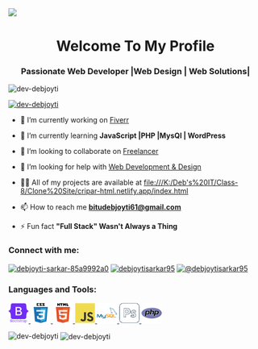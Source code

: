<img src="https://scontent.fdac19-1.fna.fbcdn.net/v/t39.30808-6/467767646_2530467853830591_6051738366117861449_n.png?_nc_cat=103&ccb=1-7&_nc_sid=cc71e4&_nc_eui2=AeE40aI6szhCxx6gMK9M04oz9DOkmMAcXUf0M6SYwBxdR9cysd5W_E47CXC7dh2nqPPBcy6uogXO4Hrf6GEbMLDY&_nc_ohc=LN_xHTKPjxIQ7kNvgFT5Wgd&_nc_zt=23&_nc_ht=scontent.fdac19-1.fna&_nc_gid=AVH4gdUfwp23bknpMkmn88k&oh=00_AYD1h97w1UBGd8ATNhPdPgg2IQkvQQDQa_4MreSF6UXB9w&oe=674FB0A0](https://scontent.fdac146-1.fna.fbcdn.net/v/t39.30808-6/467767646_2530467853830591_6051738366117861449_n.png?_nc_cat=103&ccb=1-7&_nc_sid=cc71e4&_nc_eui2=AeE40aI6szhCxx6gMK9M04oz9DOkmMAcXUf0M6SYwBxdR9cysd5W_E47CXC7dh2nqPPBcy6uogXO4Hrf6GEbMLDY&_nc_ohc=M-wJPbQoR5oQ7kNvgHZH_JX&_nc_zt=23&_nc_ht=scontent.fdac146-1.fna&_nc_gid=A0szdaxoI9oLYkDcOImdatB&oh=00_AYCtZ5r1MU522Vt_D0PrDYNUB1780vcF4ag8SXqlxPmCaQ&oe=6771F7A0)](https://scontent.fdac146-1.fna.fbcdn.net/v/t39.30808-6/467767646_2530467853830591_6051738366117861449_n.png?_nc_cat=103&ccb=1-7&_nc_sid=cc71e4&_nc_eui2=AeE40aI6szhCxx6gMK9M04oz9DOkmMAcXUf0M6SYwBxdR9cysd5W_E47CXC7dh2nqPPBcy6uogXO4Hrf6GEbMLDY&_nc_ohc=M-wJPbQoR5oQ7kNvgHZH_JX&_nc_zt=23&_nc_ht=scontent.fdac146-1.fna&_nc_gid=A0szdaxoI9oLYkDcOImdatB&oh=00_AYCtZ5r1MU522Vt_D0PrDYNUB1780vcF4ag8SXqlxPmCaQ&oe=6771F7A0">



<h1 align="center">Welcome To My Profile</h1>
<h3 align="center">Passionate Web Developer |Web Design | Web Solutions|</h3>

<p align="left"> <img src="https://komarev.com/ghpvc/?username=dev-debjoyti&label=Profile%20views&color=0e75b6&style=flat" alt="dev-debjoyti" /> </p>

<p align="left"> <a href="https://github.com/ryo-ma/github-profile-trophy"><img src="https://github-profile-trophy.vercel.app/?username=dev-debjoyti" alt="dev-debjoyti" /></a> </p>

- 🔭 I’m currently working on [Fiverr](https://www.fiverr.com/debjoyti82495?up_rollout=true)

- 🌱 I’m currently learning **JavaScript |PHP |MysQl | WordPress**

- 👯 I’m looking to collaborate on [Freelancer](file:///K:/Deb's%20IT/Class-8/Clone%20Site/cripar-html.netlify.app/index.html)

- 🤝 I’m looking for help with [Web Development & Design](https://www.linkedin.com/in/debjoyti-sarkar-85a9992a0/)

- 👨‍💻 All of my projects are available at [file:///K:/Deb's%20IT/Class-8/Clone%20Site/cripar-html.netlify.app/index.html](file:///K:/Deb's%20IT/Class-8/Clone%20Site/cripar-html.netlify.app/index.html)

- 📫 How to reach me **bitudebjoyti61@gmail.com**

- ⚡ Fun fact **"Full Stack" Wasn't Always a Thing**

<h3 align="left">Connect with me:</h3>
<p align="left">
<a href="https://linkedin.com/in/debjoyti-sarkar-85a9992a0" target="blank"><img align="center" src="https://raw.githubusercontent.com/rahuldkjain/github-profile-readme-generator/master/src/images/icons/Social/linked-in-alt.svg" alt="debjoyti-sarkar-85a9992a0" height="30" width="40" /></a>
<a href="https://fb.com/debjoytisarkar95" target="blank"><img align="center" src="https://raw.githubusercontent.com/rahuldkjain/github-profile-readme-generator/master/src/images/icons/Social/facebook.svg" alt="debjoytisarkar95" height="30" width="40" /></a>
<a href="https://www.youtube.com/c/@debjoytisarkar95" target="blank"><img align="center" src="https://raw.githubusercontent.com/rahuldkjain/github-profile-readme-generator/master/src/images/icons/Social/youtube.svg" alt="@debjoytisarkar95" height="30" width="40" /></a>
</p>

<h3 align="left">Languages and Tools:</h3>
<p align="left"> <a href="https://getbootstrap.com" target="_blank" rel="noreferrer"> <img src="https://raw.githubusercontent.com/devicons/devicon/master/icons/bootstrap/bootstrap-plain-wordmark.svg" alt="bootstrap" width="40" height="40"/> </a> <a href="https://www.w3schools.com/css/" target="_blank" rel="noreferrer"> <img src="https://raw.githubusercontent.com/devicons/devicon/master/icons/css3/css3-original-wordmark.svg" alt="css3" width="40" height="40"/> </a> <a href="https://www.w3.org/html/" target="_blank" rel="noreferrer"> <img src="https://raw.githubusercontent.com/devicons/devicon/master/icons/html5/html5-original-wordmark.svg" alt="html5" width="40" height="40"/> </a> <a href="https://developer.mozilla.org/en-US/docs/Web/JavaScript" target="_blank" rel="noreferrer"> <img src="https://raw.githubusercontent.com/devicons/devicon/master/icons/javascript/javascript-original.svg" alt="javascript" width="40" height="40"/> </a> <a href="https://www.mysql.com/" target="_blank" rel="noreferrer"> <img src="https://raw.githubusercontent.com/devicons/devicon/master/icons/mysql/mysql-original-wordmark.svg" alt="mysql" width="40" height="40"/> </a> <a href="https://www.photoshop.com/en" target="_blank" rel="noreferrer"> <img src="https://raw.githubusercontent.com/devicons/devicon/master/icons/photoshop/photoshop-line.svg" alt="photoshop" width="40" height="40"/> </a> <a href="https://www.php.net" target="_blank" rel="noreferrer"> <img src="https://raw.githubusercontent.com/devicons/devicon/master/icons/php/php-original.svg" alt="php" width="40" height="40"/> </a> </p>

<p><img align="left" src="https://github-readme-stats.vercel.app/api/top-langs?username=dev-debjoyti&show_icons=true&locale=en&layout=compact" alt="dev-debjoyti" /></p>

<p>&nbsp;<img align="center" src="https://github-readme-stats.vercel.app/api?username=dev-debjoyti&show_icons=true&locale=en" alt="dev-debjoyti" /></p>
